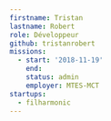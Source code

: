 ```yaml
---
firstname: Tristan
lastname: Robert
role: Développeur
github: tristanrobert
missions:
  - start: '2018-11-19'
    end:
    status: admin
    employer: MTES-MCT
startups:
  - filharmonic
---
```

